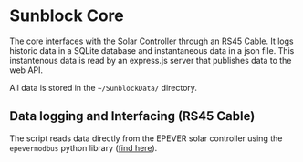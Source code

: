 # Sunblock Core

The core interfaces with the Solar Controller through an RS45 Cable. It logs historic data in a SQLite database and instantaneous data in a json file. This instantenous data is read by an express.js server that publishes data to the web API. 

All data is stored in the `~/SunblockData/` directory.

## Data logging and Interfacing (RS45 Cable)

The script reads data directly from the EPEVER solar controller using the `epevermodbus` python library ([find here](https://github.com/rosswarren/epevermodbus?tab=readme-ov-file)).
